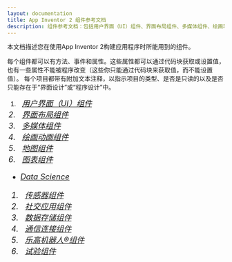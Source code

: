 ```yaml
---
layout: documentation
title: App Inventor 2 组件参考文档
description: 组件参考文档：包括用户界面（UI）组件、界面布局组件、多媒体组件、绘画动画组件、地图组件、图表组件、传感器组件、社交应用组件、数据存储组件、通信连接组件、乐高机器人®组件、试验组件。
---
```


本文档描述您在使用App Inventor 2构建应用程序时所能用到的组件。

每个组件都可以有方法、事件和属性。这些属性都可以通过代码块获取或设置值，也有一些属性不能被程序改变（这些你只能通过代码块来获取值，而不能设置值）。 每个项目都带有附加文本注释，以指示项目的类型、是否是只读的以及是否只能存在于“界面设计”或“程序设计”中。

1. <i class="mdi mdi-view-split-horizontal" style="font-size: 18px;"/>&nbsp;&nbsp;[用户界面（UI）组件](userinterface.html)
1. <i class="mdi mdi-layers-outline" style="font-size: 18px;"/>&nbsp;&nbsp;[界面布局组件](layout.html)
1. <i class="mdi mdi-movie-open-outline" style="font-size: 18px;"/>&nbsp;&nbsp;[多媒体组件](media.html)
1. <i class="mdi mdi-draw" style="font-size: 18px;"/>&nbsp;&nbsp;[绘画动画组件](animation.html)
1. <i class="mdi mdi-map-outline" style="font-size: 18px;"/>&nbsp;&nbsp;[地图组件](maps.html)
1. <i class="mdi mdi-chart-line" style="font-size: 18px;"/>&nbsp;&nbsp;[图表组件](charts.html)
* [Data Science](datascience.html)
1. <i class="mdi mdi-memory" style="font-size: 18px;"/>&nbsp;&nbsp;[传感器组件](sensors.html)
1. <i class="mdi mdi-share-variant-outline" style="font-size: 18px;"/>&nbsp;&nbsp;[社交应用组件](social.html)
1. <i class="mdi mdi-database" style="font-size: 18px;"/>&nbsp;&nbsp;[数据存储组件](storage.html)
1. <i class="mdi mdi-access-point" style="font-size: 18px;"/>&nbsp;&nbsp;[通信连接组件](connectivity.html)
1. <i class="mdi mdi-toy-brick-outline" style="font-size: 18px;"/>&nbsp;&nbsp;[乐高机器人®组件](legomindstorms.html)
1. <i class="mdi mdi-bug-outline" style="font-size: 18px;"/>&nbsp;&nbsp;[试验组件](experimental.html)
